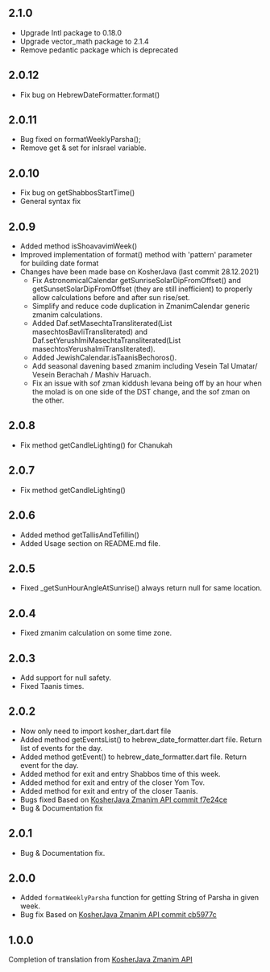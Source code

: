 ## 2.1.0
- Upgrade Intl package to 0.18.0
- Upgrade vector_math package to 2.1.4
- Remove pedantic package which is deprecated

## 2.0.12
- Fix bug on HebrewDateFormatter.format()

## 2.0.11
- Bug fixed on formatWeeklyParsha();
- Remove  get & set for inIsrael variable.

## 2.0.10
- Fix bug on getShabbosStartTime()
- General syntax fix

## 2.0.9
- Added method isShoavavimWeek()
- Improved implementation of format() method with 'pattern' parameter for building date format
- Changes have been made base on KosherJava (last commit 28.12.2021)
  - Fix AstronomicalCalendar getSunriseSolarDipFromOffset() and getSunsetSolarDipFromOffset (they are still inefficient) to properly allow calculations before and after sun rise/set.
  - Simplify and reduce code duplication in ZmanimCalendar generic zmanim calculations.
  - Added Daf.setMasechtaTransliterated(List<String> masechtosBavliTransliterated) and Daf.setYerushlmiMasechtaTransliterated(List<String> masechtosYerushalmiTransliterated).
  - Added JewishCalendar.isTaanisBechoros().
  - Add seasonal davening based zmanim including Vesein Tal Umatar/ Vesein Berachah / Mashiv Haruach.
  - Fix an issue with sof zman kiddush levana being off by an hour when the molad is on one side of the DST change, and the sof zman on the other.

## 2.0.8
- Fix method getCandleLighting() for Chanukah

## 2.0.7
- Fix method getCandleLighting()

## 2.0.6
- Added method getTallisAndTefillin()
- Added Usage section on README.md file.

## 2.0.5
- Fixed _getSunHourAngleAtSunrise() always return null for same location.

## 2.0.4
- Fixed zmanim calculation on some time zone.

## 2.0.3
- Add support for null safety.
- Fixed Taanis times.

## 2.0.2

- Now only need to import kosher_dart.dart file
- Added method getEventsList() to hebrew_date_formatter.dart file. Return list of events for the day.
- Added method getEvent() to hebrew_date_formatter.dart file. Return event for the day.
- Added method for exit and entry Shabbos time of this week.
- Added method for exit and entry of the closer Yom Tov.
- Added method for exit and entry of the closer Taanis.
- Bugs fixed Based on [KosherJava Zmanim API commit f7e24ce](https://github.com/KosherJava/zmanim/tree/f7e24ce604e3fcd1c10824fc0d18bb7c8a0b7e99)
- Bug & Documentation fix

## 2.0.1

- Bug & Documentation fix.

## 2.0.0

- Added `formatWeeklyParsha` function for getting String of Parsha in given week.
- Bug fix Based on [KosherJava Zmanim API commit cb5977c](https://github.com/KosherJava/zmanim/tree/cb5977c9efa5396660f130eac0150d41b47613d2)

## 1.0.0

Completion of translation from [KosherJava Zmanim API](https://github.com/KosherJava/zmanim) 